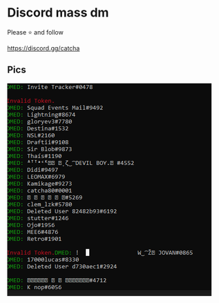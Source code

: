 <h1>Discord mass dm</h1>
Please ⭐ and follow


https://discord.gg/catcha

## Pics

<img src="1.png">

